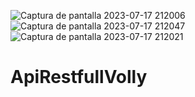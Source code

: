 ![Captura de pantalla 2023-07-17 212006](https://github.com/Ritamishell/ApiRestfullVolly/assets/135658559/96f10f4e-5065-4a1b-8a29-5e80cec41d82)
![Captura de pantalla 2023-07-17 212047](https://github.com/Ritamishell/ApiRestfullVolly/assets/135658559/eefd66ba-75e9-4cc1-8b84-5239189b811f)
![Captura de pantalla 2023-07-17 212021](https://github.com/Ritamishell/ApiRestfullVolly/assets/135658559/4db3f06a-6bf5-4b49-be9d-8149f99a6306)


# ApiRestfullVolly
